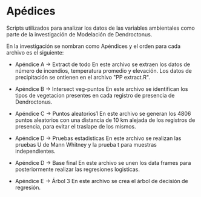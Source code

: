 # Apédices
Scripts utilizados para analizar los datos de las variables ambientales como parte de la investigación de Modelación de Dendroctonus.

En la investigación se nombran como Apéndices y el orden para cada archivo es el siguiente:

- Apéndice A -> Extract de todo
              En este archivo se extraen los datos de número de incendios, temperatura promedio y elevación. Los datos de precipitación se ontienen en el archivo "PP extract.R".

- Apéndice B -> Intersect veg-puntos
              En este archivo se identifican los tipos de vegetacion presentes en cada registro de presencia de Dendroctonus.
- Apéndice C -> Puntos aleatorios1
              En este archivo se generan los 4806 puntos aleatorios con una distancia de 10 km alejada de los registros de presencia, para evitar el traslape de los mismos.              
- Apéndice D -> Pruebas estadisticas
              En este archivo se realizan las pruebas U de Mann Whitney y la prueba t para muestras independientes.
- Apéndice D -> Base final
              En este archivo se unen los data frames para posteriormente realizar las regresiones logisticas.
- Apéndice E -> Árbol 3 
              En este archivo se crea el árbol de decisión de regresión.
